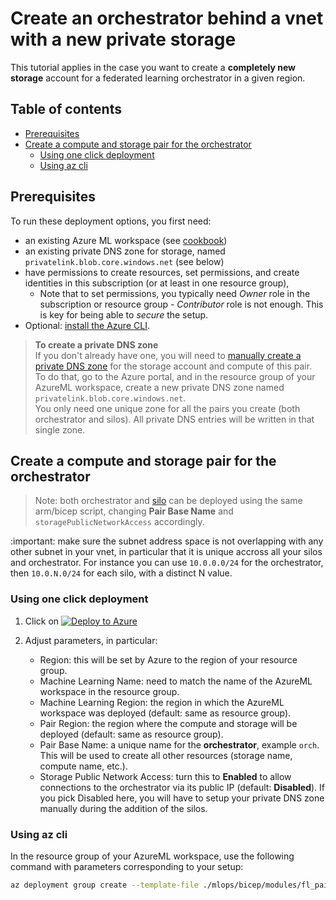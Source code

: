 # Create an orchestrator behind a vnet with a new private storage

This tutorial applies in the case you want to create a **completely new storage** account for a federated learning orchestrator in a given region.

## Table of contents

- [Prerequisites](#prerequisites)
- [Create a compute and storage pair for the orchestrator](#create-a-compute-and-storage-pair-for-the-orchestrator)
  - [Using one click deployment](#using-one-click-deployment)
  - [Using az cli](#using-az-cli)

## Prerequisites

To run these deployment options, you first need:

- an existing Azure ML workspace (see [cookbook](README.md))
- an existing private DNS zone for storage, named `privatelink.blob.core.windows.net` (see below)
- have permissions to create resources, set permissions, and create identities in this subscription (or at least in one resource group),
  - Note that to set permissions, you typically need _Owner_ role in the subscription or resource group - _Contributor_ role is not enough. This is key for being able to _secure_ the setup.
- Optional: [install the Azure CLI](https://learn.microsoft.com/en-us/cli/azure/install-azure-cli).

> **To create a private DNS zone**  
> If you don't already have one, you will need to [manually create a private DNS zone](https://learn.microsoft.com/en-us/azure/dns/private-dns-privatednszone) for the storage account and compute of this pair.  
> To do that, go to the Azure portal, and in the resource group of your AzureML workspace, create a new private DNS zone named `privatelink.blob.core.windows.net`.  
> You only need one unique zone for all the pairs you create (both orchestrator and silos). All private DNS entries will be written in that single zone.

## Create a compute and storage pair for the orchestrator

> Note: both orchestrator and [silo](./silo_vnet_newstorage.md) can be deployed using the same arm/bicep script, changing **Pair Base Name** and `storagePublicNetworkAccess` accordingly.

:important: make sure the subnet address space is not overlapping with any other subnet in your vnet, in particular that it is unique accross all your silos and orchestrator. For instance you can use `10.0.0.0/24` for the orchestrator, then `10.0.N.0/24` for each silo, with a distinct N value.

### Using one click deployment

1. Click on [![Deploy to Azure](https://aka.ms/deploytoazurebutton)](https://portal.azure.com/#create/Microsoft.Template/uri/https%3A%2F%2Fraw.githubusercontent.com%2FAzure-Samples%2Fazure-ml-federated-learning%2Fmain%2Fmlops%2Farm%2Fvnet_compute_storage_pair.json)

2. Adjust parameters, in particular:

    - Region: this will be set by Azure to the region of your resource group.
    - Machine Learning Name: need to match the name of the AzureML workspace in the resource group.
    - Machine Learning Region: the region in which the AzureML workspace was deployed (default: same as resource group).
    - Pair Region: the region where the compute and storage will be deployed (default: same as resource group).
    - Pair Base Name: a unique name for the **orchestrator**, example `orch`. This will be used to create all other resources (storage name, compute name, etc.).
    - Storage Public Network Access: turn this to **Enabled** to allow connections to the orchestrator via its public IP (default: **Disabled**). If you pick Disabled here, you will have to setup your private DNS zone manually during the addition of the silos.

### Using az cli

In the resource group of your AzureML workspace, use the following command with parameters corresponding to your setup:

```bash
az deployment group create --template-file ./mlops/bicep/modules/fl_pairs/vnet_compute_storage_pair.bicep --resource-group <resource group name> --parameters pairBaseName="orch" pairRegion="eastus" machineLearningName="aml-fldemo" machineLearningRegion="eastus" subnetPrefix="10.0.0.0/24" storagePublicNetworkAccess=Enabled
```

